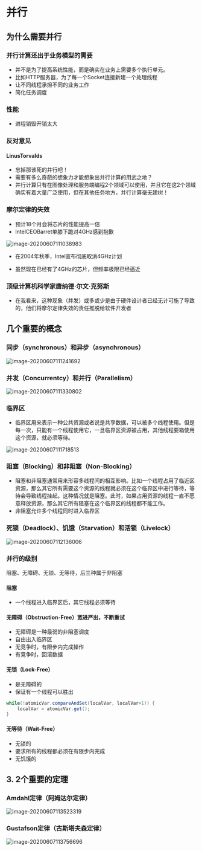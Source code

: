 # 并行

## 为什么需要并行

### 并行计算还出于业务模型的需要

- 并不是为了提高系统性能，而是确实在业务上需要多个执行单元。
- 比如HTTP服务器，为了每一个Socket连接新建一个处理线程
- 让不同线程承担不同的业务工作
- 简化任务调度

### 性能

- 进程销毁开销太大

### 反对意见

#### LinusTorvalds

- 忘掉那该死的并行吧！
- 需要有多么奇葩的想象力才能想象出并行计算的用武之地？
- 并行计算只有在图像处理和服务端编程2个领域可以使用，并且它在这2个领域确实有着大量广泛使用，但在其他任务地方，并行计算毫无建树！

### 摩尔定律的失效

- 预计18个月会将芯片的性能提高一倍
- IntelCEOBarret单膝下跪对4GHz感到抱歉

![image-20200607111038983](D:\env\idea-workspaces\JavaBase\doc\md-images\01.并行\image-20200607111038983-1592016172273.png)

 - 在2004年秋季，Intel宣布彻底取消4GHz计划

- 虽然现在已经有了4GHz的芯片，但频率极限已经逼近

### 顶级计算机科学家唐纳德·尔文·克努斯

- 在我看来，这种现象（并发）或多或少是由于硬件设计者已经无计可施了导致的，他们将摩尔定律失效的责任推脱给软件开发者

## 几个重要的概念

### 同步（synchronous）和异步（asynchronous）

![image-20200607111241692](D:\env\idea-workspaces\JavaBase\doc\md-images\01.并行\image-20200607111241692-1592016172275.png)

### 并发（Concurrentcy）和并行（Parallelism）

![image-20200607111330802](D:\env\idea-workspaces\JavaBase\doc\md-images\01.并行\image-20200607111330802-1592016172276.png)

### 临界区

- 临界区用来表示一种公共资源或者说是共享数据，可以被多个线程使用。但是每一次，只能有一个线程使用它，一旦临界区资源被占用，其他线程要箱使用这个资源，就必须等待。

![image-20200607111718513](D:\env\idea-workspaces\JavaBase\doc\md-images\01.并行\image-20200607111718513-1592016172277.png)

### 阻塞（Blocking）和非阻塞（Non-Blocking）

- 阻塞和非阻塞通常用来形容多线程间的相互影响。比如一个线程占用了临近区资源，那么其它所有需要这个资源的线程就必须在这个临界区中进行等待，等待会导致线程挂起。这种情况就是阻塞。此时，如果占用资源的线程一直不愿意释放资源，那么其它所有阻塞在这个临界区的线程都不能工作。
- 非阻塞允许多个线程同时进入临界区

### 死锁（Deadlock）、饥饿（Starvation）和活锁（Livelock）

![image-20200607112136006](D:\env\idea-workspaces\JavaBase\doc\md-images\01.并行\image-20200607112136006-1592016172277.png)

### 并行的级别

阻塞、无障碍、无锁、无等待，后三种属于非阻塞

#### 阻塞

- 一个线程进入临界区后，其它线程必须等待

#### 无障碍（Obstruction-Free）宽进严出，不断重试

- 无障碍是一种最弱的非阻塞调度
- 自由出入临界区
- 无竞争时，有限步内完成操作
- 有竞争时，回滚数据

#### 无锁（Lock-Free）

- 是无障碍的
- 保证有一个线程可以胜出

```java
while(!atomicVar.compareAndSet(localVar, localVar+1)) {
    localVar = atomicVar.get();
}
```

#### 无等待（Wait-Free）

- 无锁的
- 要求所有的线程都必须在有限步内完成
- 无饥饿的

## 3. 2个重要的定理

### Amdahl定律（阿姆达尔定律）

![image-20200607113523319](D:\env\idea-workspaces\JavaBase\doc\md-images\1.并行\image-20200607113523319.png)

### Gustafson定律（古斯塔夫森定律）

![image-20200607113756696](D:\env\idea-workspaces\JavaBase\doc\md-images\1.并行\image-20200607113756696.png)